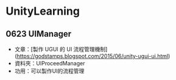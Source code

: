 # UnityLearning

## 0623 UIManager
- 文章：[製作 UGUI 的 UI 流程管理機制] (https://godstamps.blogspot.com/2015/06/unity-ugui-ui.html)
- 資料夾：UIProceedManager
- 功用：可以製作UI的流程管理


